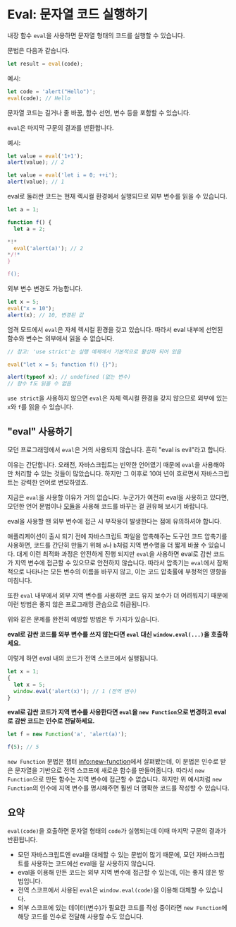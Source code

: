 # Eval: 문자열 코드 실행하기

내장 함수 `eval`을 사용하면 문자열 형태의 코드를 실행할 수 있습니다.

문법은 다음과 같습니다.

```js
let result = eval(code);
```

예시:

```js run
let code = 'alert("Hello")';
eval(code); // Hello
```

문자열 코드는 길거나 줄 바꿈, 함수 선언, 변수 등을 포함할 수 있습니다.

`eval`은 마지막 구문의 결과를 반환합니다.

예시:
```js run
let value = eval('1+1');
alert(value); // 2
```

```js run
let value = eval('let i = 0; ++i');
alert(value); // 1
```

eval로 둘러싼 코드는 현재 렉시컬 환경에서 실행되므로 외부 변수를 읽을 수 있습니다.

```js run no-beautify
let a = 1;

function f() {
  let a = 2;

*!*
  eval('alert(a)'); // 2
*/!*
}

f();
```

외부 변수 변경도 가능합니다.

```js untrusted refresh run
let x = 5;
eval("x = 10");
alert(x); // 10, 변경된 값
```

엄격 모드에서 `eval`은 자체 렉시컬 환경을 갖고 있습니다. 따라서 eval 내부에 선언된 함수와 변수는 외부에서 읽을 수 없습니다.

```js untrusted refresh run
// 참고: 'use strict'는 실행 예제에서 기본적으로 활성화 되어 있음

eval("let x = 5; function f() {}");

alert(typeof x); // undefined (없는 변수)
// 함수 f도 읽을 수 없음
```

`use strict`을 사용하지 않으면 `eval`은 자체 렉시컬 환경을 갖지 않으므로 외부에 있는 `x`와 `f`를 읽을 수 있습니다.

## "eval" 사용하기

모던 프로그래밍에서 `eval`은 거의 사용되지 않습니다. 흔히 "eval is evil"라고 합니다.

이유는 간단합니다. 오래전, 자바스크립트는 빈약한 언어였기 때문에 `eval`을 사용해야만 처리할 수 있는 것들이 많았습니다. 하지만 그 이후로 10여 년이 흐르면서 자바스크립트는 강력한 언어로 변모하였죠.

지금은 `eval`을 사용할 이유가 거의 없습니다. 누군가가 여전히 eval을 사용하고 있다면, 모던한 언어 문법이나 [모듈](info:modules)을 사용해 코드를 바꾸는 걸 권유해 보시기 바랍니다.

eval을 사용할 땐 외부 변수에 접근 시 부작용이 발생한다는 점에 유의하셔야 합니다.

애플리케이션이 출시 되기 전에 자바스크립트 파일을 압축해주는 도구인 코드 압축기를 사용하면, 코드를 간단히 만들기 위해 `a`나 `b`처럼 지역 변수명을 더 짧게 바꿀 수 있습니다. 대게 이런 최적화 과정은 안전하게 진행 되지만 `eval`을 사용하면 eval로 감싼 코드가 지역 변수에 접근할 수 있으므로 안전하지 않습니다. 따라서 압축기는 `eval`에서 잠재적으로 나타나는 모든 변수의 이름을 바꾸지 않고, 이는 코드 압축률에 부정적인 영향을 미칩니다.

또한 `eval` 내부에서 외부 지역 변수를 사용하면 코드 유지 보수가 더 어려워지기 때문에 이런 방법은 좋지 않은 프로그래밍 관습으로 취급됩니다.

위와 같은 문제를 완전히 예방할 방법은 두 가지가 있습니다.

**eval로 감싼 코드를 외부 변수를 쓰지 않는다면 `eval` 대신 `window.eval(...)`을 호출하세요.**

이렇게 하면 eval 내의 코드가 전역 스코프에서 실행됩니다.

```js untrusted refresh run
let x = 1;
{
  let x = 5;
  window.eval('alert(x)'); // 1 (전역 변수)
}
```

**eval로 감싼 코드가 지역 변수를 사용한다면 `eval`을 `new Function`으로 변경하고 eval로 감싼 코드는 인수로 전달하세요.**

```js run
let f = new Function('a', 'alert(a)');

f(5); // 5
```

`new Function` 문법은 챕터 <info:new-function>에서 살펴봤는데, 이 문법은 인수로 받은 문자열을 기반으로 전역 스코프에 새로운 함수를 만들어줍니다. 따라서 `new Function`으로 만든 함수는 지역 변수에 접근할 수 없습니다. 하지만 위 예시처럼 `new Function`의 인수에 지역 변수를 명시해주면 훨씬 더 명확한 코드를 작성할 수 있습니다.

## 요약

`eval(code)`을 호출하면 문자열 형태의 `code`가 실행되는데 이때 마지막 구문의 결과가 반환됩니다.
- 모던 자바스크립트엔 eval을 대체할 수 있는 문법이 많기 때문에, 모던 자바스크립트를 사용하는 코드에선 eval을 잘 사용하지 않습니다.
- eval을 이용해 만든 코드는 외부 지역 변수에 접근할 수 있는데, 이는 좋지 않은 방법입니다.
- 전역 스코프에서 사용된 `eval`은 `window.eval(code)`을 이용해 대체할 수 있습니다.
- 외부 스코프에 있는 데이터(변수)가 필요한 코드를 작성 중이라면 `new Function`에 해당 코드를 인수로 전달해 사용할 수도 있습니다.
